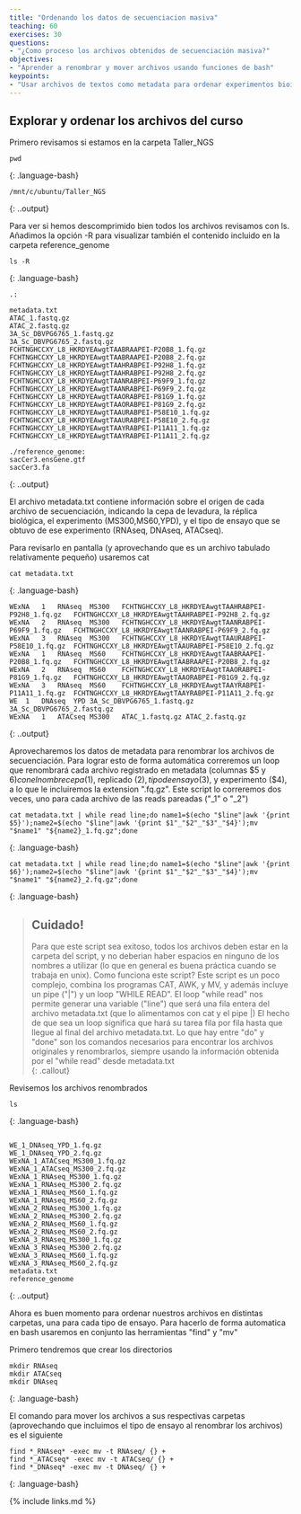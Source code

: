 ```yaml
---
title: "Ordenando los datos de secuenciacion masiva"
teaching: 60
exercises: 30
questions:
- "¿Como proceso los archivos obtenidos de secuenciación masiva?"
objectives:
- "Aprender a renombrar y mover archivos usando funciones de bash"
keypoints:
- "Usar archivos de textos como metadata para ordenar experimentos bioinformaticos"
---
```


## Explorar y ordenar los archivos del curso

Primero revisamos si estamos en la carpeta Taller_NGS
~~~
pwd
~~~
{: .language-bash}

~~~
/mnt/c/ubuntu/Taller_NGS
~~~
{: ..output}


Para ver si hemos descomprimido bien todos los archivos revisamos con ls. Añadimos la opción -R para visualizar también el contenido incluido en la carpeta reference_genome

~~~
ls -R
~~~
{: .language-bash}

~~~
.:

metadata.txt
ATAC_1.fastq.gz
ATAC_2.fastq.gz
3A_Sc_DBVPG6765_1.fastq.gz
3A_Sc_DBVPG6765_2.fastq.gz
FCHTNGHCCXY_L8_HKRDYEAwgtTAABRAAPEI-P20B8_1.fq.gz
FCHTNGHCCXY_L8_HKRDYEAwgtTAABRAAPEI-P20B8_2.fq.gz
FCHTNGHCCXY_L8_HKRDYEAwgtTAAHRABPEI-P92H8_1.fq.gz
FCHTNGHCCXY_L8_HKRDYEAwgtTAAHRABPEI-P92H8_2.fq.gz
FCHTNGHCCXY_L8_HKRDYEAwgtTAANRABPEI-P69F9_1.fq.gz
FCHTNGHCCXY_L8_HKRDYEAwgtTAANRABPEI-P69F9_2.fq.gz
FCHTNGHCCXY_L8_HKRDYEAwgtTAAORABPEI-P81G9_1.fq.gz
FCHTNGHCCXY_L8_HKRDYEAwgtTAAORABPEI-P81G9_2.fq.gz
FCHTNGHCCXY_L8_HKRDYEAwgtTAAURABPEI-P58E10_1.fq.gz
FCHTNGHCCXY_L8_HKRDYEAwgtTAAURABPEI-P58E10_2.fq.gz
FCHTNGHCCXY_L8_HKRDYEAwgtTAAYRABPEI-P11A11_1.fq.gz
FCHTNGHCCXY_L8_HKRDYEAwgtTAAYRABPEI-P11A11_2.fq.gz

./reference_genome:
sacCer3.ensGene.gtf
sacCer3.fa
~~~
{: ..output}



El archivo metadata.txt contiene información sobre el origen de cada archivo de secuenciación, indicando la cepa de levadura, la réplica biológica, el experimento (MS300,MS60,YPD), y el tipo de ensayo que se obtuvo de ese experimento (RNAseq, DNAseq, ATACseq).

Para revisarlo en pantalla (y aprovechando que es un archivo tabulado relativamente pequeño) usaremos cat


~~~
cat metadata.txt
~~~
{: .language-bash}


~~~
WExNA	1	RNAseq	MS300	FCHTNGHCCXY_L8_HKRDYEAwgtTAAHRABPEI-P92H8_1.fq.gz	FCHTNGHCCXY_L8_HKRDYEAwgtTAAHRABPEI-P92H8_2.fq.gz
WExNA	2	RNAseq	MS300	FCHTNGHCCXY_L8_HKRDYEAwgtTAANRABPEI-P69F9_1.fq.gz	FCHTNGHCCXY_L8_HKRDYEAwgtTAANRABPEI-P69F9_2.fq.gz
WExNA	3	RNAseq	MS300	FCHTNGHCCXY_L8_HKRDYEAwgtTAAURABPEI-P58E10_1.fq.gz	FCHTNGHCCXY_L8_HKRDYEAwgtTAAURABPEI-P58E10_2.fq.gz
WExNA	1	RNAseq	MS60	FCHTNGHCCXY_L8_HKRDYEAwgtTAABRAAPEI-P20B8_1.fq.gz	FCHTNGHCCXY_L8_HKRDYEAwgtTAABRAAPEI-P20B8_2.fq.gz
WExNA	2	RNAseq	MS60	FCHTNGHCCXY_L8_HKRDYEAwgtTAAORABPEI-P81G9_1.fq.gz	FCHTNGHCCXY_L8_HKRDYEAwgtTAAORABPEI-P81G9_2.fq.gz
WExNA	3	RNAseq	MS60	FCHTNGHCCXY_L8_HKRDYEAwgtTAAYRABPEI-P11A11_1.fq.gz	FCHTNGHCCXY_L8_HKRDYEAwgtTAAYRABPEI-P11A11_2.fq.gz
WE	1	DNAseq	YPD	3A_Sc_DBVPG6765_1.fastq.gz	3A_Sc_DBVPG6765_2.fastq.gz
WExNA	1	ATACseq	MS300	ATAC_1.fastq.gz	ATAC_2.fastq.gz
~~~
{: ..output}



Aprovecharemos los datos de metadata para renombrar los archivos de secuenciación. Para lograr esto de forma automática correremos un loop que renombrará cada archivo registrado en metadata (columnas $5 y $6) con el nombre cepa ($1), replicado ($2), tipo de ensayo($3), y experimento ($4), a lo que le incluiremos la extension ".fq.gz".
Este script lo correremos dos veces, uno para cada archivo de las reads pareadas ("_1" o "_2")


~~~
cat metadata.txt | while read line;do name1=$(echo "$line"|awk '{print $5}');name2=$(echo "$line"|awk '{print $1"_"$2"_"$3"_"$4}');mv "$name1" "${name2}_1.fq.gz";done
~~~
{: .language-bash}


~~~
cat metadata.txt | while read line;do name1=$(echo "$line"|awk '{print $6}');name2=$(echo "$line"|awk '{print $1"_"$2"_"$3"_"$4}');mv "$name1" "${name2}_2.fq.gz";done
~~~
{: .language-bash}

> ## Cuidado!
> Para que este script sea exitoso, todos los archivos deben estar en la carpeta del script, y no deberian haber espacios en ninguno de los nombres a utilizar (lo que en general es buena práctica cuando se trabaja en unix).
> Como funciona este script? 
> Este script es un poco complejo, combina los programas CAT, AWK, y MV, y además incluye un pipe ("|") y un loop "WHILE READ". El loop "while read" nos permite generar una variable ("line") que será una fila entera del archivo metadata.txt (que lo alimentamos con cat y el pipe |)
> El hecho de que sea un loop significa que hará su tarea fila por fila hasta que llegue al final del archivo metadata.txt. Lo que hay entre "do" y "done" son los comandos necesarios para encontrar los archivos originales y renombrarlos, siempre usando la información obtenida por el "while read" desde metadata.txt   
{: .callout}

Revisemos los archivos renombrados

~~~
ls
~~~
{: .language-bash}

~~~

WE_1_DNAseq_YPD_1.fq.gz
WE_1_DNAseq_YPD_2.fq.gz
WExNA_1_ATACseq_MS300_1.fq.gz
WExNA_1_ATACseq_MS300_2.fq.gz
WExNA_1_RNAseq_MS300_1.fq.gz
WExNA_1_RNAseq_MS300_2.fq.gz
WExNA_1_RNAseq_MS60_1.fq.gz
WExNA_1_RNAseq_MS60_2.fq.gz
WExNA_2_RNAseq_MS300_1.fq.gz
WExNA_2_RNAseq_MS300_2.fq.gz
WExNA_2_RNAseq_MS60_1.fq.gz
WExNA_2_RNAseq_MS60_2.fq.gz
WExNA_3_RNAseq_MS300_1.fq.gz
WExNA_3_RNAseq_MS300_2.fq.gz
WExNA_3_RNAseq_MS60_1.fq.gz
WExNA_3_RNAseq_MS60_2.fq.gz
metadata.txt
reference_genome
~~~
{: ..output}

Ahora es buen momento para ordenar nuestros archivos en distintas carpetas, una para cada tipo de ensayo. Para hacerlo de forma automatica en bash usaremos en conjunto las herramientas "find" y "mv"

Primero tendremos que crear los directorios 

~~~
mkdir RNAseq
mkdir ATACseq
mkdir DNAseq
~~~
{: .language-bash}


El comando para mover los archivos a sus respectivas carpetas (aprovechando que incluimos el tipo de ensayo al renombrar los archivos) es el siguiente



~~~
find *_RNAseq* -exec mv -t RNAseq/ {} +
find *_ATACseq* -exec mv -t ATACseq/ {} +
find *_DNAseq* -exec mv -t DNAseq/ {} +
~~~
{: .language-bash}








{% include links.md %}
